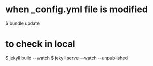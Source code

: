 # when _config.yml file is modified
$ bundle update

# to check in local
$ jekyll build --watch
$ jekyll serve --watch --unpublished

